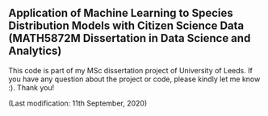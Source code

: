 ## Application of Machine Learning to Species Distribution Models with Citizen Science Data (MATH5872M Dissertation in Data Science and Analytics)

This code is part of my MSc dissertation project of University of Leeds. If you have any question about the project or code, please kindly let me know :). Thank you!

(Last modification: 11th September, 2020)
